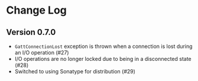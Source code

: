 # Change Log

## Version 0.7.0

- `GattConnectionLost` exception is thrown when a connection is lost during an I/O operation (#27)
- I/O operations are no longer locked due to being in a disconnected state (#28)
- Switched to using Sonatype for distribution (#29)
